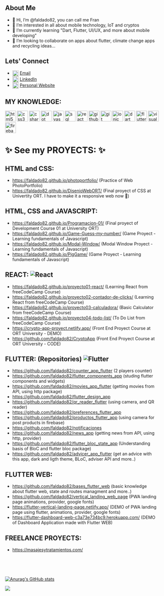 ## About Me
- 👋 Hi, I’m @faldado82, you can call me Fran
- 👀 I’m interested in all about mobile technology, IoT and cryptos
- 🌱 I’m currently learning "Dart, Flutter, UI/UX, and more about mobile developing"
- 💞️ I’m looking to collaborate on apps about flutter, climate change apps and recycling ideas...

## Lets' Connect
- <img align="center" src="https://upload.wikimedia.org/wikipedia/commons/7/7e/Gmail_icon_%282020%29.svg" alt="email" height="20" width="20" /> [Email](faldado82@gmail.com) 
- <img align="center" src="https://cdn.jsdelivr.net/gh/devicons/devicon/icons/linkedin/linkedin-original.svg" alt="me in linkedin" height="20" width="20" /> [LinkedIn](https://bit.ly/3nMzo75)  
- <img align="center" src="https://www.citypng.com/public/uploads/preview/web-page-internet-network-white-icon-transparent-background-11640343808lclci4cgx8.png" height="20" width="20"/> [Personal Website](https://faldado82.github.io/react-portfolio/)

## MY KNOWLEDGE:
 <p>
 <img src="https://cdn.jsdelivr.net/gh/devicons/devicon/icons/html5/html5-original.svg" alt="html5" height="35" width="35" /> 
 <img src="https://cdn.jsdelivr.net/gh/devicons/devicon/icons/css3/css3-original.svg" alt="css3" height="35" width="35"/>
 <img src="https://cdn.jsdelivr.net/gh/devicons/devicon/icons/csharp/csharp-original.svg" alt="csharp" height="35" width="35"/>         
 <img src="https://cdn.jsdelivr.net/gh/devicons/devicon/icons/dotnetcore/dotnetcore-original.svg" alt="dot net core" height="35" width="35"/>
 <img src="https://cdn.jsdelivr.net/gh/devicons/devicon/icons/javascript/javascript-original.svg" alt="javascript" height="35" width="35"/>
 <img src="https://cdn.jsdelivr.net/gh/devicons/devicon/icons/microsoftsqlserver/microsoftsqlserver-plain-wordmark.svg" alt="sql server" height="35" width="35"/>
 <img src="https://cdn.jsdelivr.net/gh/devicons/devicon/icons/react/react-original-wordmark.svg" alt="react" height="35" width="35"/>
 <img src="https://cdn.jsdelivr.net/gh/devicons/devicon/icons/github/github-original-wordmark.svg" alt="github" height="35" width="35"/>
 <img src="https://cdn.jsdelivr.net/gh/devicons/devicon/icons/git/git-plain-wordmark.svg" alt="git" height="35" width="35"/>
 <img src="https://cdn.jsdelivr.net/gh/devicons/devicon/icons/ionic/ionic-original-wordmark.svg" alt="ionic" height="35" width="35" />
 <img src="https://cdn.jsdelivr.net/gh/devicons/devicon/icons/dart/dart-original.svg" alt="dart" height="35" width="35" />
 <img src="https://cdn.jsdelivr.net/gh/devicons/devicon/icons/flutter/flutter-original.svg" alt="flutter" height="35" width="35" />
 <img src="https://cdn.jsdelivr.net/gh/devicons/devicon/icons/vscode/vscode-original-wordmark.svg" alt="visual studio code" height="35" width="35"  />
 <img src="https://cdn.jsdelivr.net/gh/devicons/devicon/icons/firebase/firebase-plain-wordmark.svg" alt="firebase" height="35" width="35"  />
          
          
          
          
          
                          
          
          
          
          
          
 </p>

# ✨ See my PROYECTS: ✨

## HTML and CSS:
- https://faldado82.github.io/photoportfolio/ (Practice of Web PhotoPortfolio)
- https://faldado82.github.io/DisenioWebORT/ (Final proyect of CSS at Univertity ORT. I have to make it a responsive web now 👀)

## HTML, CSS and JAVASCRIPT:

- https://faldado82.github.io/Programacion-01/ (Final proyect of Development Course 01 at University ORT)
- https://faldado82.github.io/Game-Guess-my-number/ (Game Proyect - Learning fundamentals of Javascript) 
- https://faldado82.github.io/Modal-Window/ (Modal Window Proyect - Learning fundamentals of Javascript)
- https://faldado82.github.io/PigGame/ (Game Proyect - Learning fundamentals of Javascript)

## REACT: ![React](https://img.shields.io/badge/react-%2320232a.svg?style=for-the-badge&logo=react&logoColor=%2361DAFB)
- https://faldado82.github.io/proyecto01-react/  (Learning React from freeCodeCamp Course)
- https://faldado82.github.io/proyecto02-contador-de-clicks/ (Learning React from freeCodeCamp Course)
- https://faldado82.github.io/proyecto03-calculadora/ (Basic Calculator from freeCodeCamp Course)
- https://faldado82.github.io/proyecto04-todo-list/ (To Do List from freeCodeCamp Course)
- https://crypto-app-proyect.netlify.app/ (Front End Proyect Course at ORT University - DEMO)
- https://github.com/faldado82/CryptoApp (Front End Proyect Course at ORT University - CODE)

## FLUTTER: (Repositories) ![Flutter](https://img.shields.io/badge/Flutter-%2302569B.svg?style=for-the-badge&logo=Flutter&logoColor=white)
- https://github.com/faldado82/counter_app_flutter (2 players counter)
- https://github.com/faldado82/flutter_components_app (studing flutter components and widgets)
- https://github.com/faldado82/movies_app_flutter (getting movies from API, using http package)
- https://github.com/faldado82/flutter_design_app
- https://github.com/faldado82/qr_reader_flutter (using camera, and QR reader)
- https://github.com/faldado82/preferences_flutter_app
- https://github.com/faldado82/productos_flutter_app (using camera for post products in firebase)
- https://github.com/faldado82/notificaciones
- https://github.com/faldado82/news_app (getting news from API, using http, provider)
- https://github.com/faldado82/flutter_bloc_state_app (Understanding basis of BloC and flutter bloc package)
- https://github.com/faldado82/advicer_app_flutter (get an advice with this app, dark and ligth theme, BLoC, adviser API and more..)

## FLUTTER WEB:
- https://github.com/faldado82/bases_flutter_web (basic knowledge about flutter web, state and routes managment and more..)
- https://github.com/faldado82/vertical_landing_web_page (PWA landing page animations, provider, google fonts)
- https://flutter-vertical-landing-page.netlify.app/ (DEMO of PWA landing page using flutter, animations, provider, google fonts)
- https://flutter-dashboard-web-c3a73e734bc9.herokuapp.com/ (DEMO of Dashboard Application made with Flutter WEB)

## FREELANCE PROYECTS:
- https://masajesytratamientos.com/

<br>
<br>
<br>

[![Anurag's GitHub stats](https://github-readme-stats.vercel.app/api?username=faldado82&show_icons=true&theme=tokyonight)](https://github.com/anuraghazra/github-readme-stats)

![](https://komarev.com/ghpvc/?username=your-github-faldado82)

<!---
faldado82/faldado82 is a ✨ special ✨ repository because its `README.md` (this file) appears on your GitHub profile.
You can click the Preview link to take a look at your changes.
--->

